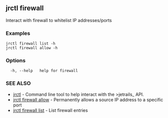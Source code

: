 ## jrctl firewall

Interact with firewall to whitelist IP addresses/ports

### Examples

```
jrctl firewall list -h
jrctl firewall allow -h
```

### Options

```
  -h, --help   help for firewall
```

### SEE ALSO

* [jrctl](jrctl.md)	 - Command line tool to help interact with the >jetrails_ API.
* [jrctl firewall allow](jrctl_firewall_allow.md)	 - Permanently allows a source IP address to a specific port
* [jrctl firewall list](jrctl_firewall_list.md)	 - List firewall entries

